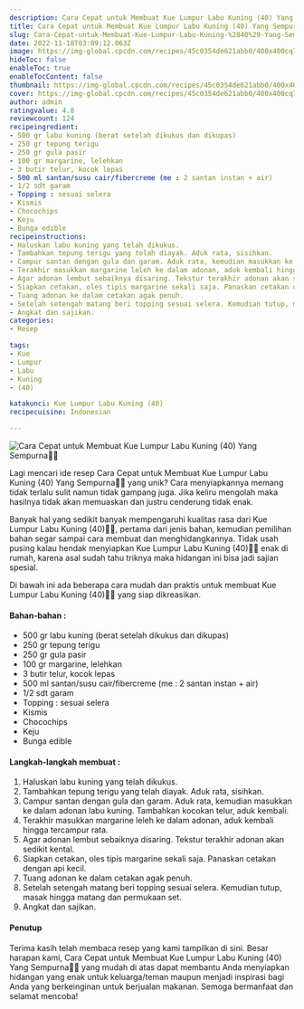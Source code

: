 ```yaml
---
description: Cara Cepat untuk Membuat Kue Lumpur Labu Kuning (40) Yang Sempurna"
title: Cara Cepat untuk Membuat Kue Lumpur Labu Kuning (40) Yang Sempurna
slug: Cara-Cepat-untuk-Membuat-Kue-Lumpur-Labu-Kuning-%2840%29-Yang-Sempurna
date: 2022-11-18T03:09:12.063Z
image: https://img-global.cpcdn.com/recipes/45c0354de621abb0/400x400cq70/photo.jpg
hideToc: false
enableToc: true
enableTocContent: false
thumbnail: https://img-global.cpcdn.com/recipes/45c0354de621abb0/400x400cq70/photo.jpg
cover: https://img-global.cpcdn.com/recipes/45c0354de621abb0/400x400cq70/photo.jpg
author: admin
ratingvalue: 4.8
reviewcount: 124
recipeingredient:
- 500 gr labu kuning (berat setelah dikukus dan dikupas)
- 250 gr tepung terigu
- 250 gr gula pasir
- 100 gr margarine, lelehkan
- 3 butir telur, kocok lepas
- 500 ml santan/susu cair/fibercreme (me : 2 santan instan + air)
- 1/2 sdt garam
- Topping : sesuai selera
- Kismis
- Chocochips
- Keju
- Bunga edible
recipeinstructions:
- Haluskan labu kuning yang telah dikukus.
- Tambahkan tepung terigu yang telah diayak. Aduk rata, sisihkan.
- Campur santan dengan gula dan garam. Aduk rata, kemudian masukkan ke dalam adonan labu kuning. Tambahkan kocokan telur, aduk kembali.
- Terakhir masukkan margarine leleh ke dalam adonan, aduk kembali hingga tercampur rata.
- Agar adonan lembut sebaiknya disaring. Tekstur terakhir adonan akan sedikit kental.
- Siapkan cetakan, oles tipis margarine sekali saja. Panaskan cetakan dengan api kecil.
- Tuang adonan ke dalam cetakan agak penuh.
- Setelah setengah matang beri topping sesuai selera. Kemudian tutup, masak hingga matang dan permukaan set.
- Angkat dan sajikan.
categories:
- Resep

tags:
- Kue
- Lumpur
- Labu
- Kuning
- (40)

katakunci: Kue Lumpur Labu Kuning (40)
recipecuisine: Indonesian

---
```


![Cara Cepat untuk Membuat Kue Lumpur Labu Kuning (40) Yang Sempurna👩‍🍳](https://img-global.cpcdn.com/recipes/45c0354de621abb0/400x400cq70/photo.jpg)

Lagi mencari ide resep Cara Cepat untuk Membuat Kue Lumpur Labu Kuning (40) Yang Sempurna👩‍🍳 yang unik? Cara menyiapkannya memang tidak terlalu sulit namun tidak gampang juga. Jika keliru mengolah maka hasilnya tidak akan memuaskan dan justru cenderung tidak enak.

Banyak hal yang sedikit banyak mempengaruhi kualitas rasa dari Kue Lumpur Labu Kuning (40)👩‍🍳, pertama dari jenis bahan, kemudian pemilihan bahan segar sampai cara membuat dan menghidangkannya. Tidak usah pusing kalau hendak menyiapkan Kue Lumpur Labu Kuning (40)👩‍🍳 enak di rumah, karena asal sudah tahu triknya maka hidangan ini bisa jadi sajian spesial.

Di bawah ini ada beberapa cara mudah dan praktis untuk membuat Kue Lumpur Labu Kuning (40)👩‍🍳 yang siap dikreasikan.

<!--inarticleads1-->

#### Bahan-bahan :

- 500 gr labu kuning (berat setelah dikukus dan dikupas)
- 250 gr tepung terigu
- 250 gr gula pasir
- 100 gr margarine, lelehkan
- 3 butir telur, kocok lepas
- 500 ml santan/susu cair/fibercreme (me : 2 santan instan + air)
- 1/2 sdt garam
- Topping : sesuai selera
- Kismis
- Chocochips
- Keju
- Bunga edible

<!--inarticleads2-->

#### Langkah-langkah membuat :

1. Haluskan labu kuning yang telah dikukus.
1. Tambahkan tepung terigu yang telah diayak. Aduk rata, sisihkan.
1. Campur santan dengan gula dan garam. Aduk rata, kemudian masukkan ke dalam adonan labu kuning. Tambahkan kocokan telur, aduk kembali.
1. Terakhir masukkan margarine leleh ke dalam adonan, aduk kembali hingga tercampur rata.
1. Agar adonan lembut sebaiknya disaring. Tekstur terakhir adonan akan sedikit kental.
1. Siapkan cetakan, oles tipis margarine sekali saja. Panaskan cetakan dengan api kecil.
1. Tuang adonan ke dalam cetakan agak penuh.
1. Setelah setengah matang beri topping sesuai selera. Kemudian tutup, masak hingga matang dan permukaan set.
1. Angkat dan sajikan.

#### Penutup

Terima kasih telah membaca resep yang kami tampilkan di sini. Besar harapan kami, Cara Cepat untuk Membuat Kue Lumpur Labu Kuning (40) Yang Sempurna👩‍🍳 yang mudah di atas dapat membantu Anda menyiapkan hidangan yang enak untuk keluarga/teman maupun menjadi inspirasi bagi Anda yang berkeinginan untuk berjualan makanan. Semoga bermanfaat dan selamat mencoba!